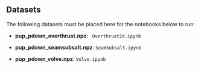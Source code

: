 ## Datasets

The following datasets must be placed here for the notebooks below to run:

- **pup_pdown_overthrust.npz**: ` Overthrust2d.ipynb` 

- **pup_pdown_seamsubsalt.npz**: `SeamSubsalt.ipynb` 

- **pup_pdown_volve.npz**: ``Volve.ipynb``
